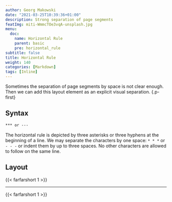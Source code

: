```yaml
---
author: Georg Makowski
date: "2021-03-25T10:39:36+01:00"
description: Strong separation of page segments
featImg: miti-WmmcTOe3vqA-unsplash.jpg
menu:
  doc:
    name: Horizontal Rule
    parent: basic
    pre: horizontal_rule
subtitle: false
title: Horizontal Rule
weight: 140
categories: [Markdown]
tags: [Inline]
---
```


Sometimes the separation of page segments by space is not clear enough. Then we can add this layout element as an explicit visual separation.
{.p-first} <!--more-->

## Syntax

```md {.left}
*** or ---
```

The horizontal rule is depicted by three asterisks or three hyphens at the beginning of a line. We may separate the characters by one space: `* * *` or `- - -` or indent them by up to three spaces. No other characters are allowed to follow on the same line.

## Layout

{{< farfarshort 1 >}}  

- - -

{{< farfarshort 1 >}}
